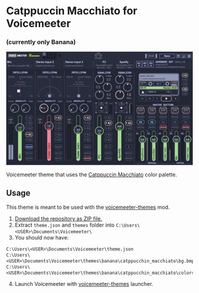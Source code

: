 # Catppuccin Macchiato for Voicemeeter
### (currently only Banana)
![UI](banana.png)

Voicemeeter theme that uses the [Catppuccin Macchiato](https://github.com/catppuccin/catppuccin) color palette.

## Usage

This theme is meant to be used with the [voicemeeter-themes](https://github.com/emkaix/voicemeeter-themes) mod.

1. [Download the repository as ZIP file.](https://github.com/emkaix/voicemeeter-theme-catppuccin-macchiato/archive/refs/heads/main.zip)
2. Extract `theme.json` and `themes` folder into `C:\Users\<USER>\Documents\Voicemeeter\`
3. You should now have:

```
C:\Users\<USER>\Documents\Voicemeeter\theme.json
C:\Users\<USER>\Documents\Voicemeeter\themes\banana\catppucchin_macchiato\bg.bmp
C:\Users\<USER>\Documents\Voicemeeter\themes\banana\catppucchin_macchiato\colors.json
```
4. Launch Voicemeeter with [voicemeeter-themes](https://github.com/emkaix/voicemeeter-themes) launcher.
